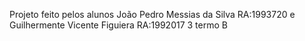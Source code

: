 Projeto feito pelos alunos João Pedro Messias da Silva RA:1993720  e Guilhermente Vicente Figuiera RA:1992017 3 termo B
